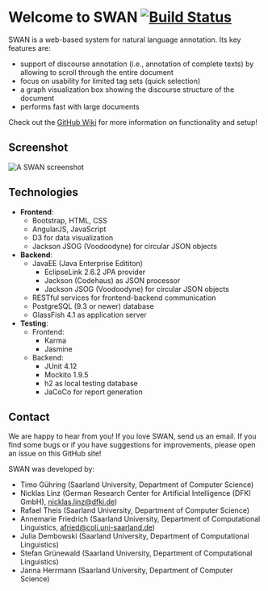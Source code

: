 # Welcome to SWAN [![Build Status](https://travis-ci.org/annefried/swan.png?branch=master)](https://travis-ci.org/annefried/swan)
SWAN is a web-based system for natural language annotation.
Its key features are:
* support of discourse annotation (i.e., annotation of complete texts) by allowing to scroll through the entire document
* focus on usability for limited tag sets (quick selection)
* a graph visualization box showing the discourse structure of the document
* performs fast with large documents

Check out the [GitHub Wiki](https://github.com/annefried/swan/wiki) for more information on functionality and setup!

## Screenshot
![A SWAN screenshot](https://raw.githubusercontent.com/wiki/annefried/swan/images/swan_example.png)

## Technologies
* **Frontend**:
  * Bootstrap, HTML, CSS
  * AngularJS, JavaScript
  * D3 for data visualization
  * Jackson JSOG (Voodoodyne) for circular JSON objects
* **Backend**:
  * JavaEE (Java Enterprise Edititon)
    * EclipseLink 2.6.2 JPA provider
    * Jackson (Codehaus) as JSON processor
    * Jackson JSOG (Voodoodyne) for circular JSON objects
  * RESTful services for frontend-backend communication
  * PostgreSQL (9.3 or newer) database
  * GlassFish 4.1 as application server
* **Testing**:
  * Frontend:
    * Karma
    * Jasmine
  * Backend:
    * JUnit 4.12
    * Mockito 1.9.5
    * h2 as local testing database
    * JaCoCo for report generation

## Contact
We are happy to hear from you!
If you love SWAN, send us an email.
If you find some bugs or if you have suggestions for improvements, please open an issue on this GitHub site!

SWAN was developed by:
* Timo Gühring (Saarland University, Department of Computer Science)
* Nicklas Linz (German Research Center for Artificial Intelligence (DFKI GmbH), nicklas.linz@dfki.de)
* Rafael Theis (Saarland University, Department of Computer Science)
* Annemarie Friedrich (Saarland University, Department of Computational Linguistics, afried@coli.uni-saarland.de)
* Julia Dembowski (Saarland University, Department of Computational Linguistics)
* Stefan Grünewald (Saarland University, Department of Computational Linguistics)
* Janna Herrmann (Saarland University, Department of Computer Science)


